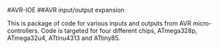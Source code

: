 #AVR-IOE
##AVR input/output expansion



This is package of code for various inputs and outputs  from AVR micro-controllers. Code is targeted for four different chips, ATmega328p, ATmega32u4, ATtinu4313 and ATtiny85.
